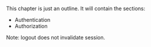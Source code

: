 This chapter is just an outline. It will contain the sections:

* Authentication
* Authorization

Note: logout does not invalidate session.
